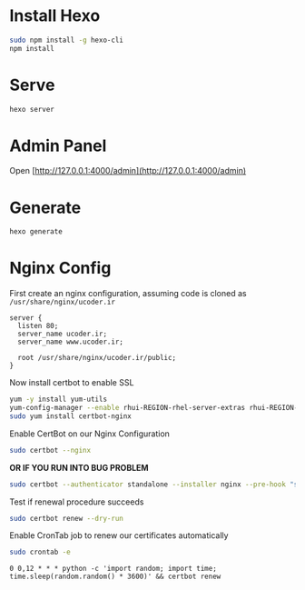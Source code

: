 Install Hexo
============

```bash
sudo npm install -g hexo-cli
npm install
```

Serve
=====

```bash
hexo server
```

Admin Panel
===========

Open [http://127.0.0.1:4000/admin](http://127.0.0.1:4000/admin)

Generate
========

```bash
hexo generate
```

Nginx Config
============

First create an nginx configuration, assuming
code is cloned as `/usr/share/nginx/ucoder.ir`

```
server {
  listen 80;
  server_name ucoder.ir;
  server_name www.ucoder.ir;

  root /usr/share/nginx/ucoder.ir/public;
}
```

Now install certbot to enable SSL

```bash
yum -y install yum-utils
yum-config-manager --enable rhui-REGION-rhel-server-extras rhui-REGION-rhel-server-optional
sudo yum install certbot-nginx
```

Enable CertBot on our Nginx Configuration
```bash
sudo certbot --nginx
```

**OR IF YOU RUN INTO BUG PROBLEM**
```bash
sudo certbot --authenticator standalone --installer nginx --pre-hook "systemctl stop nginx" --post-hook "systemctl stop nginx"
```

Test if renewal procedure succeeds
```bash
sudo certbot renew --dry-run
```

Enable CronTab job to renew our certificates automatically
```bash
sudo crontab -e
```
```
0 0,12 * * * python -c 'import random; import time; time.sleep(random.random() * 3600)' && certbot renew 
```
